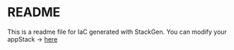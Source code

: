 # README
This is a readme file for IaC generated with StackGen.
You can modify your appStack -> [here](http://main.dev.stackgen.com/appstacks/aef31fa1-2981-421d-a3c3-1815a05b7818)
